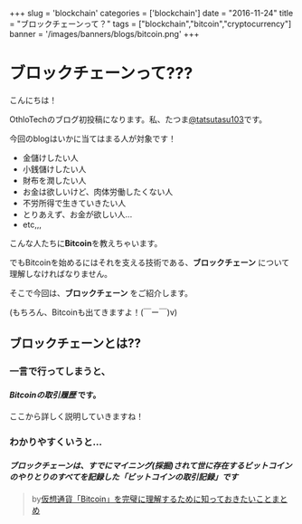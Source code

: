 +++
slug = 'blockchain'
categories = ['blockchain']
date = "2016-11-24"
title = "ブロックチェーンって？"
tags = ["blockchain","bitcoin","cryptocurrency"]
banner = '/images/banners/blogs/bitcoin.png'
+++

# ブロックチェーンって???

こんにちは！

OthloTechのブログ初投稿になります。私、たつま[@tatsutasu103](https://twitter.com/tatsutatsu103)です。

今回のblogはいかに当てはまる人が対象です！

- 金儲けしたい人
- 小銭儲けしたい人
- 財布を潤したい人
- お金は欲しいけど、肉体労働したくない人
- 不労所得で生きていきたい人
- とりあえず、お金が欲しい人...
- etc,,,

こんな人たちに**Bitcoin**を教えちゃいます。

でもBitcoinを始めるにはそれを支える技術である、**ブロックチェーン** について理解しなければなりません。

そこで今回は、**ブロックチェーン** をご紹介します。

(もちろん、Bitcoinも出てきますよ！(￣ー￣)v)

## ブロックチェーンとは??

### 一言で行ってしまうと、

#### ***Bitcoinの取引履歴*** です。

ここから詳しく説明していきますね！

### わかりやすくいうと...

#### ***ブロックチェーンは、すでにマイニング(採掘)されて世に存在するビットコインのやりとりのすべてを記録した「ビットコインの取引記録」です***

> by[仮想通貨「Bitcoin」を完璧に理解するために知っておきたいことまとめ](http://gigazine.net/news/20140307-what-is-bitcoin-2nd/)
